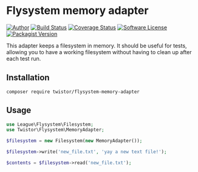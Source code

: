 # Flysystem memory adapter

[![Author](http://img.shields.io/badge/author-@chrisleppanen-blue.svg?style=flat-square)](https://twitter.com/chrisleppanen)
[![Build Status](https://img.shields.io/travis/twistor/flysystem-memory-adapter/master.svg?style=flat-square)](https://travis-ci.org/twistor/flysystem-memory-adapter)
[![Coverage Status](https://img.shields.io/scrutinizer/coverage/g/twistor/flysystem-memory-adapter.svg?style=flat-square)](https://scrutinizer-ci.com/g/twistor/flysystem-memory-adapter/code-structure)
[![Software License](https://img.shields.io/badge/license-MIT-brightgreen.svg?style=flat-square)](LICENSE)
[![Packagist Version](https://img.shields.io/packagist/v/twistor/flysystem-memory-adapter.svg?style=flat-square)](https://packagist.org/packages/twistor/flysystem-memory-adapter)

This adapter keeps a filesystem in memory. It should be useful for tests,
allowing you to have a working filesystem without having to clean up after each
test run.

## Installation

```
composer require twistor/flysystem-memory-adapter
```

## Usage

```php
use League\Flysystem\Filesystem;
use Twistor\Flysystem\MemoryAdapter;

$filesystem = new Filesystem(new MemoryAdapter());

$filesystem->write('new_file.txt', 'yay a new text file!');

$contents = $filesystem->read('new_file.txt');
```
